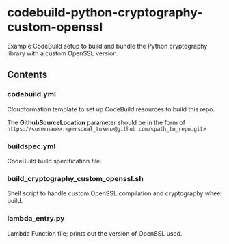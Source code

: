 # codebuild-python-cryptography-custom-openssl
Example CodeBuild setup to build and bundle the Python cryptography library with a custom OpenSSL version.


## Contents

### codebuild.yml
Cloudformation template to set up CodeBuild resources to build this repo.

The __GithubSourceLocation__ parameter should be in the form of `https://<username>:<personal_token>@github.com/<path_to_repo.git>`

### buildspec.yml
CodeBuild build specification file.

### build_cryptography_custom_openssl.sh
Shell script to handle custom OpenSSL compilation and cryptography wheel build.

### lambda_entry.py
Lambda Function file; prints out the version of OpenSSL used.